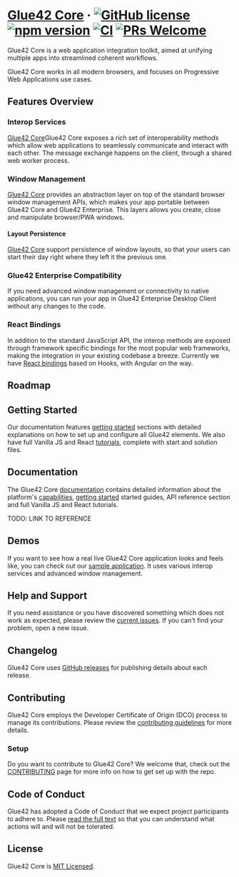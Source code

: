 # [Glue42 Core](https://docs.glue42.com/getting-started/what-is-glue42/general-overview/index.html/) &middot; [![GitHub license](https://img.shields.io/badge/license-MIT-blue.svg)](https://github.com/Glue42/core/blob/master/LICENSE) [![npm version](https://badge.fury.io/js/%40glue42%2Fweb.svg)](https://badge.fury.io/js/%40glue42%2Fweb) [![CI](https://github.com/Glue42/Core/workflows/Node.js%20CI/badge.svg?branch=master)](https://github.com/Glue42/core/actions) [![PRs Welcome](https://img.shields.io/badge/PRs-welcome-brightgreen.svg)](https://github.com/Glue42/core/blob/master/CONTRIBUTING.md)

Glue42 Core is a web application integration toolkit, aimed at unifying multiple apps into streamlined coherent workflows.

Glue42 Core works in all modern browsers, and focuses on Progressive Web Applications use cases.

## Features Overview

### Interop Services

[Glue42 Core](https://docs.glue42.com/glue42-core/what-is-glue42-core/capabilities/index.html)Glue42 Core exposes a rich set of interoperability methods which allow web applications to seamlessly communicate and interact with each other. The message exchange happens on the client, through a shared web worker process.

### Window Management

[Glue42 Core](https://docs.glue42.com/glue42-core/what-is-glue42-core/capabilities/index.html) provides an abstraction layer on top of the standard browser window management APIs, which makes your app portable between Glue42 Core and Glue42 Enterprise. This layers allows you create, close and manipulate browser/PWA windows.

#### Layout Persistence

[Glue42 Core](https://docs.glue42.com/glue42-core/what-is-glue42-core/capabilities/index.html) support persistence of window layouts, so that your users can start their day right where they left it the previous one.

### Glue42 Enterprise Compatibility

If you need advanced window management or connectivity to native applications, you can run your app in Glue42 Enterprise Desktop Client without any changes to the code.

### React Bindings

In addition to the standard JavaScript API, the interop methods are exposed through framework specific bindings for the most popular web frameworks, making the integration in your existing codebase a breeze. Currently we have [React bindings](https://docs.glue42.com/glue42-core/getting-started/setting-application/react/index.html) based on Hooks, with Angular on the way.

## Roadmap

## Getting Started

Our documentation features [getting started](https://staging-docs.glue42.com/glue42-core/getting-started/quick-start/index.html) sections with detailed explanations on how to set up and configure all Glue42 elements. We also have full Vanilla JS and React [tutorials](https://docs.glue42.com/glue42-core/tutorials/index.html), complete with start and solution files.

## Documentation

The Glue42 Core [documentation](https://docs.glue42.com/glue42-core/what-is-glue42-core/introduction/index.html) contains detailed information about the platform's [capabilities](https://docs.glue42.com/glue42-core/what-is-glue42-core/capabilities/index.html), [getting started](https://staging-docs.glue42.com/glue42-core/getting-started/quick-start/index.html) started guides, API reference section and full Vanilla JS and React tutorials. 

TODO: LINK TO REFERENCE

## Demos

If you want to see how a real live Glue42 Core application looks and feels like, you can check out our [sample application](https://start-of-day.glue42.com/). It uses various interop services and advanced window management.

## Help and Support

If you need assistance or you have discovered something which does not work as expected, please review the [current issues](https://github.com/Glue42/core/issues). If you can't find your problem, open a new issue.

## Changelog

Glue42 Core uses [GitHub releases](https://github.com/Glue42/core/releases) for publishing details about each release.

## Contributing

Glue42 Core employs the Developer Certificate of Origin (DCO) process to manage its contributions. Please review the [contributing guidelines](https://github.com/glue42/core/CONTRIBUTING.md/master/LICENSE) for more details.

### Setup

Do you want to contribute to Glue42 Core? We welcome that, check out the [CONTRIBUTING](https://github.com/Glue42/core/blob/master/CONTRIBUTING.md) page for more info on how to get set up with the repo.

## Code of Conduct

Glue42 has adopted a Code of Conduct that we expect project participants to adhere to. Please [read the full text](https://github.com/Glue42/core/blob/master/CODE_OF_CONDUCT.md) so that you can understand what actions will and will not be tolerated.

## License

Glue42 Core is [MIT Licensed](https://github.com/glue42/core/blob/master/LICENSE).
